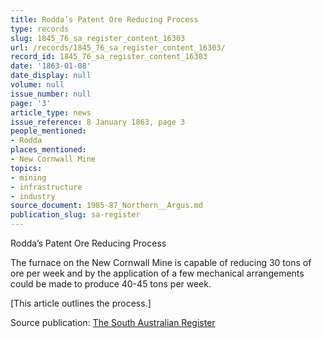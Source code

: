 ```yaml
---
title: Rodda’s Patent Ore Reducing Process
type: records
slug: 1845_76_sa_register_content_16303
url: /records/1845_76_sa_register_content_16303/
record_id: 1845_76_sa_register_content_16303
date: '1863-01-08'
date_display: null
volume: null
issue_number: null
page: '3'
article_type: news
issue_reference: 8 January 1863, page 3
people_mentioned:
- Rodda
places_mentioned:
- New Cornwall Mine
topics:
- mining
- infrastructure
- industry
source_document: 1985-87_Northern__Argus.md
publication_slug: sa-register
---
```


Rodda’s Patent Ore Reducing Process

The furnace on the New Cornwall Mine is capable of reducing 30 tons of ore per week and by the application of a few mechanical arrangements could be made to produce 40-45 tons per week.

[This article outlines the process.]


Source publication: [The South Australian Register](/publications/sa-register/)
